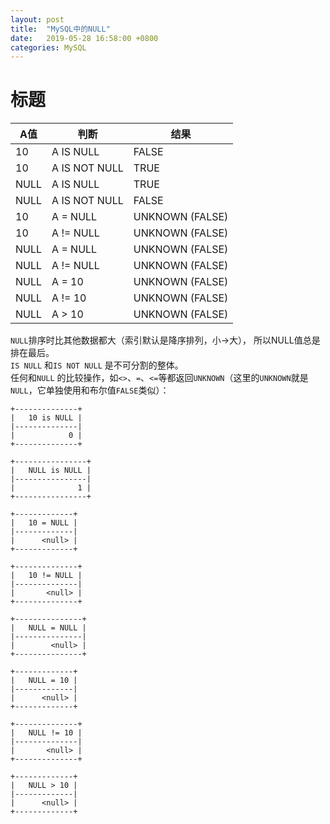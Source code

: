 ```yaml
---
layout: post
title:  "MySQL中的NULL"
date:   2019-05-28 16:58:00 +0800
categories: MySQL
---
```


# 标题

A值|判断|结果
-|-|-
10|A IS NULL|FALSE
10|A IS NOT NULL|TRUE
NULL|A IS NULL|TRUE
NULL|A IS NOT NULL|FALSE
10|A = NULL|UNKNOWN (FALSE)
10|A != NULL|UNKNOWN (FALSE)
NULL|A = NULL|UNKNOWN (FALSE)
NULL|A != NULL|UNKNOWN (FALSE)
NULL|A = 10|UNKNOWN (FALSE)
NULL|A != 10|UNKNOWN (FALSE)
NULL|A > 10|UNKNOWN (FALSE)

`NULL`排序时比其他数据都大（索引默认是降序排列，小→大）， 所以NULL值总是排在最后。   
`IS NULL` 和`IS NOT NULL` 是不可分割的整体。  
任何和`NULL` 的比较操作，如`<>`、`=`、`<=`等都返回`UNKNOWN`（这里的`UNKNOWN`就是`NULL`，它单独使用和布尔值`FALSE`类似）：

```
+--------------+
|   10 is NULL |
|--------------|
|            0 |
+--------------+
```

```
+----------------+
|   NULL is NULL |
|----------------|
|              1 |
+----------------+
```

```
+-------------+
|   10 = NULL |
|-------------|
|      <null> |
+-------------+
```

```
+--------------+
|   10 != NULL |
|--------------|
|       <null> |
+--------------+
```

```
+---------------+
|   NULL = NULL |
|---------------|
|        <null> |
+---------------+
```

```
+-------------+
|   NULL = 10 |
|-------------|
|      <null> |
+-------------+
```

```
+--------------+
|   NULL != 10 |
|--------------|
|       <null> |
+--------------+
```

```
+-------------+
|   NULL > 10 |
|-------------|
|      <null> |
+-------------+
```


